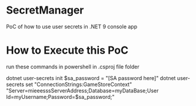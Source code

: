 # SecretManager
PoC of how to use user secrets in .NET 9 console app

# How to Execute this PoC
run these commands in powershell in .csproj file folder

dotnet user-secrets init
$sa_password = "[SA password here]"
dotnet user-secrets set "ConnectionStrings:GameStoreContext" "Server=mieeesssServerAddress;Database=myDataBase;User Id=myUsername;Password=$sa_password;"